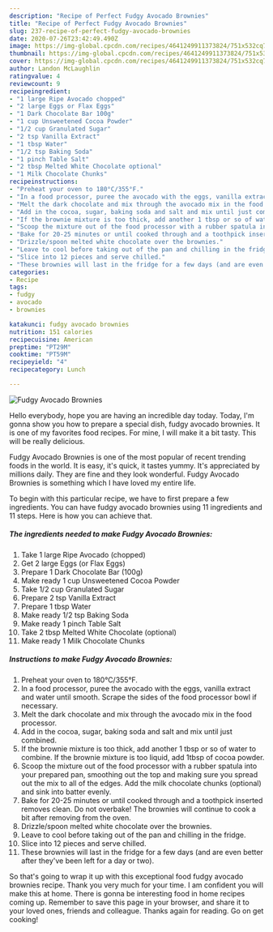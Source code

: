 ```yaml
---
description: "Recipe of Perfect Fudgy Avocado Brownies"
title: "Recipe of Perfect Fudgy Avocado Brownies"
slug: 237-recipe-of-perfect-fudgy-avocado-brownies
date: 2020-07-26T23:42:49.490Z
image: https://img-global.cpcdn.com/recipes/4641249911373824/751x532cq70/fudgy-avocado-brownies-recipe-main-photo.jpg
thumbnail: https://img-global.cpcdn.com/recipes/4641249911373824/751x532cq70/fudgy-avocado-brownies-recipe-main-photo.jpg
cover: https://img-global.cpcdn.com/recipes/4641249911373824/751x532cq70/fudgy-avocado-brownies-recipe-main-photo.jpg
author: Landon McLaughlin
ratingvalue: 4
reviewcount: 9
recipeingredient:
- "1 large Ripe Avocado chopped"
- "2 large Eggs or Flax Eggs"
- "1 Dark Chocolate Bar 100g"
- "1 cup Unsweetened Cocoa Powder"
- "1/2 cup Granulated Sugar"
- "2 tsp Vanilla Extract"
- "1 tbsp Water"
- "1/2 tsp Baking Soda"
- "1 pinch Table Salt"
- "2 tbsp Melted White Chocolate optional"
- "1 Milk Chocolate Chunks"
recipeinstructions:
- "Preheat your oven to 180°C/355°F."
- "In a food processor, puree the avocado with the eggs, vanilla extract and water until smooth. Scrape the sides of the food processor bowl if necessary."
- "Melt the dark chocolate and mix through the avocado mix in the food processor."
- "Add in the cocoa, sugar, baking soda and salt and mix until just combined."
- "If the brownie mixture is too thick, add another 1 tbsp or so of water to combine. If the brownie mixture is too liquid, add 1tbsp of cocoa powder."
- "Scoop the mixture out of the food processor with a rubber spatula into your prepared pan, smoothing out the top and making sure you spread out the mix to all of the edges. Add the milk chocolate chunks (optional) and sink into batter evenly."
- "Bake for 20-25 minutes or until cooked through and a toothpick inserted removes clean. Do not overbake! The brownies will continue to cook a bit after removing from the oven."
- "Drizzle/spoon melted white chocolate over the brownies."
- "Leave to cool before taking out of the pan and chilling in the fridge."
- "Slice into 12 pieces and serve chilled."
- "These brownies will last in the fridge for a few days (and are even better after they&#39;ve been left for a day or two)."
categories:
- Recipe
tags:
- fudgy
- avocado
- brownies

katakunci: fudgy avocado brownies 
nutrition: 151 calories
recipecuisine: American
preptime: "PT29M"
cooktime: "PT59M"
recipeyield: "4"
recipecategory: Lunch

---
```



![Fudgy Avocado Brownies](https://img-global.cpcdn.com/recipes/4641249911373824/751x532cq70/fudgy-avocado-brownies-recipe-main-photo.jpg)

Hello everybody, hope you are having an incredible day today. Today, I'm gonna show you how to prepare a special dish, fudgy avocado brownies. It is one of my favorites food recipes. For mine, I will make it a bit tasty. This will be really delicious.



Fudgy Avocado Brownies is one of the most popular of recent trending foods in the world. It is easy, it's quick, it tastes yummy. It's appreciated by millions daily. They are fine and they look wonderful. Fudgy Avocado Brownies is something which I have loved my entire life.


To begin with this particular recipe, we have to first prepare a few ingredients. You can have fudgy avocado brownies using 11 ingredients and 11 steps. Here is how you can achieve that.

<!--inarticleads1-->

##### The ingredients needed to make Fudgy Avocado Brownies:

1. Take 1 large Ripe Avocado (chopped)
1. Get 2 large Eggs (or Flax Eggs)
1. Prepare 1 Dark Chocolate Bar (100g)
1. Make ready 1 cup Unsweetened Cocoa Powder
1. Take 1/2 cup Granulated Sugar
1. Prepare 2 tsp Vanilla Extract
1. Prepare 1 tbsp Water
1. Make ready 1/2 tsp Baking Soda
1. Make ready 1 pinch Table Salt
1. Take 2 tbsp Melted White Chocolate (optional)
1. Make ready 1 Milk Chocolate Chunks




<!--inarticleads2-->

##### Instructions to make Fudgy Avocado Brownies:

1. Preheat your oven to 180°C/355°F.
1. In a food processor, puree the avocado with the eggs, vanilla extract and water until smooth. Scrape the sides of the food processor bowl if necessary.
1. Melt the dark chocolate and mix through the avocado mix in the food processor.
1. Add in the cocoa, sugar, baking soda and salt and mix until just combined.
1. If the brownie mixture is too thick, add another 1 tbsp or so of water to combine. If the brownie mixture is too liquid, add 1tbsp of cocoa powder.
1. Scoop the mixture out of the food processor with a rubber spatula into your prepared pan, smoothing out the top and making sure you spread out the mix to all of the edges. Add the milk chocolate chunks (optional) and sink into batter evenly.
1. Bake for 20-25 minutes or until cooked through and a toothpick inserted removes clean. Do not overbake! The brownies will continue to cook a bit after removing from the oven.
1. Drizzle/spoon melted white chocolate over the brownies.
1. Leave to cool before taking out of the pan and chilling in the fridge.
1. Slice into 12 pieces and serve chilled.
1. These brownies will last in the fridge for a few days (and are even better after they&#39;ve been left for a day or two).




So that's going to wrap it up with this exceptional food fudgy avocado brownies recipe. Thank you very much for your time. I am confident you will make this at home. There is gonna be interesting food in home recipes coming up. Remember to save this page in your browser, and share it to your loved ones, friends and colleague. Thanks again for reading. Go on get cooking!
